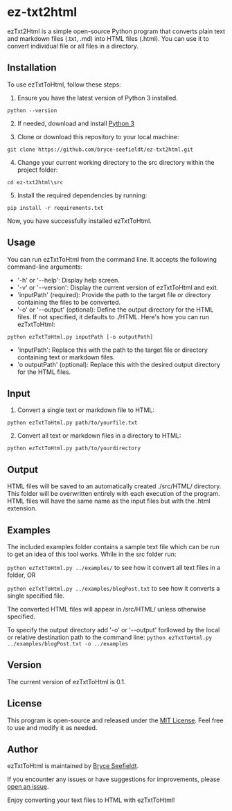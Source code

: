 # ez-txt2html

ezTxt2Html is a simple open-source Python program that converts plain text and markdown files (.txt, .md) into HTML files (.html). You can use it to convert individual file or all files in a directory.

## Installation

To use ezTxtToHtml, follow these steps:

1. Ensure you have the latest version of Python 3 installed.

`python --version`

2. If needed, download and install [Python 3](https://www.python.org/downloads/)

3. Clone or download this repository to your local machine:

`git clone https://github.com/bryce-seefieldt/ez-txt2html.git`

4. Change your current working directory to the src directory within the project folder:

`cd ez-txt2html\src`

5. Install the required dependencies by running:

`pip install -r requirements.txt`

Now, you have successfully installed ezTxtToHtml.

## Usage

You can run ezTxtToHtml from the command line. It accepts the following command-line arguments:

- '-h' or '--help': Display help screen.
- '-v' or '--version': Display the current version of ezTxtToHtml and exit.
- 'inputPath' (required): Provide the path to the target file or directory containing the files to be converted.
- '-o' or '--output' (optional): Define the output directory for the HTML files. If not specified, it defaults to ./HTML.
Here's how you can run ezTxtToHtml:

`python ezTxtToHtml.py inputPath [-o outputPath]`

- 'inputPath': Replace this with the path to the target file or directory containing text or markdown files.
- 'o outputPath' (optional): Replace this with the desired output directory for the HTML files.

## Input

1. Convert a single text or markdown file to HTML:

`python ezTxtToHtml.py path/to/yourfile.txt`

2. Convert all text or markdown files in a directory to HTML:

`python ezTxtToHtml.py path/to/yourdirectory`

## Output

HTML files will be saved to an automatically created ./src/HTML/ directory. This folder will be overwritten entirely with each execution of the program.
HTML files will have the same name as the input files but with the .html extension.

## Examples 
The included examples folder contains a sample text file which can be run to get an idea of this tool works.  While in the src folder run:

`python ezTxtToHtml.py ../examples/` to see how it convert all text files in a folder, OR 

`python ezTxtToHtml.py ../examples/blogPost.txt` to see how it converts a single specified file.

The converted HTML files will appear in /src/HTML/ unless otherwise specified. 

To specify the output directory add '-o' or '--output' forllowed by the local or relative destination path to the command line:
`python ezTxtToHtml.py ../examples/blogPost.txt -o ../examples`

## Version

The current version of ezTxtToHtml is 0.1.

## License

This program is open-source and released under the [MIT License](https://opensource.org/license/mit). Feel free to use and modify it as needed.

## Author

ezTxtToHtml is maintained by [Bryce Seefieldt](https://github.com/bryce-seefieldt/).

If you encounter any issues or have suggestions for improvements, please [open an issue](https://github.com/bryce-seefieldt/ez-txt2html/issues).

Enjoy converting your text files to HTML with ezTxtToHtml!
